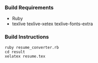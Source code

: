 ### Build Requirements
* Ruby
* texlive texlive-xetex texlive-fonts-extra

### Build Instructions
```
ruby resume_converter.rb
cd result
xelatex resume.tex
```
